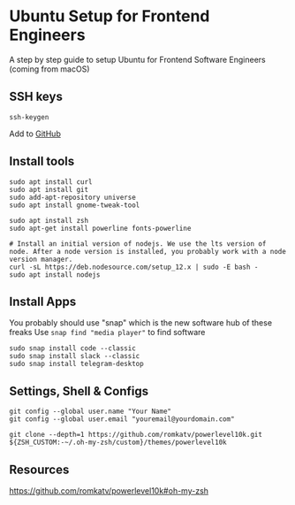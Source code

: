 # Ubuntu Setup for Frontend Engineers
A step by step guide to setup Ubuntu for Frontend Software Engineers (coming from macOS)

## SSH keys
```
ssh-keygen
```
Add to [GitHub](https://github.com/settings/keys)

## Install tools
```
sudo apt install curl
sudo apt install git
sudo add-apt-repository universe
sudo apt install gnome-tweak-tool

sudo apt install zsh
sudo apt-get install powerline fonts-powerline

# Install an initial version of nodejs. We use the lts version of node. After a node version is installed, you probably work with a node version manager.
curl -sL https://deb.nodesource.com/setup_12.x | sudo -E bash -
sudo apt install nodejs
```

## Install Apps 
You probably should use "snap" which is the new software hub of these freaks
Use `snap find "media player"` to find software

```
sudo snap install code --classic
sudo snap install slack --classic
sudo snap install telegram-desktop
```

## Settings, Shell & Configs
```
git config --global user.name "Your Name"
git config --global user.email "youremail@yourdomain.com"

git clone --depth=1 https://github.com/romkatv/powerlevel10k.git ${ZSH_CUSTOM:-~/.oh-my-zsh/custom}/themes/powerlevel10k
```

## Resources
https://github.com/romkatv/powerlevel10k#oh-my-zsh
